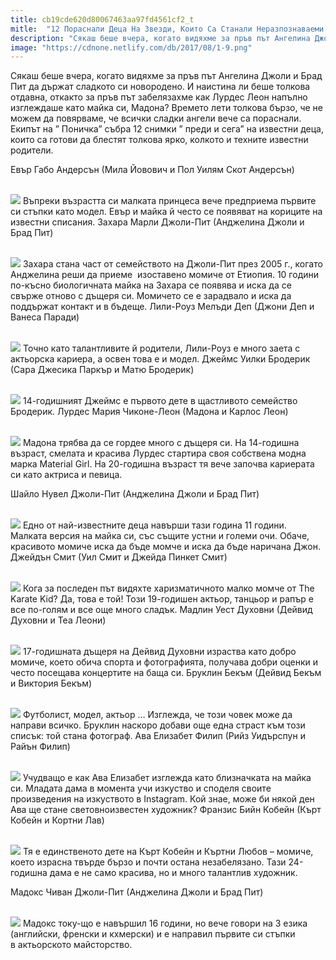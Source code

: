 ```yaml
---
title: cb19cde620d80067463aa97fd4561cf2_t
mitle:  "12 Пораснали Деца На Звезди, Които Са Станали Неразпознаваеми!"
description: "Сякаш беше вчера, когато видяхме за пръв път Ангелина Джоли и Брад Пит да държат сладкото си новородено. И наистина ли беше толкова отдавна, откакто за пръв път забе�"
image: "https://cdnone.netlify.com/db/2017/08/1-9.png"
---
```


 <p>Сякаш беше вчера, когато видяхме за пръв път Ангелина Джоли и Брад Пит да държат сладкото си новородено. И наистина ли беше толкова отдавна, откакто за пръв път забелязахме как Лурдес Леон напълно изглеждаше като майка си, Мадона? Времето лети толкова бързо, че не можем да повярваме, че всички сладки ангели вече са пораснали. Екипът на ” Поничка” събра 12 снимки ” преди и сега” на известни деца, които са готови да блестят толкова ярко, колкото и техните известни родители.</p>      <p> Евър Габо Андерсън (Мила Йовович и Пол Уилям Скот Андерсън)</p> <p> <br/><img src="https://cdnone.netlify.com/db/2017/08/1-9.png"/> Въпреки възрастта си малката принцеса вече предприема първите си стъпки като модел. Евър и майка й често се появяват на кориците на известни списания. Захара Марли Джоли-Пит (Анджелина Джоли и Брад Пит)</p> <p> <br/><img src="https://cdnone.netlify.com/db/2017/08/2-7.png"/> Захара стана част от семейството на Джоли-Пит през 2005 г., когато Анджелина реши да приеме  изоставено момиче от Етиопия. 10 години по-късно биологичната майка на Захара се появява и иска да се свърже отново с дъщеря си. Момичето се е зарадвало и иска да поддържат контакт и в бъдеще. Лили-Роуз Мелъди Деп (Джони Деп и Ванеса Паради)</p>      <p> <br/><img src="https://cdnone.netlify.com/db/2017/08/3-7.png"/> Точно като талантливите й родители, Лили-Роуз е много заета с актьорска кариера, а освен това е и модел. Джеймс Уилки Бродерик (Сара Джесика Паркър и Матю Бродерик)</p> <p> <br/><img src="https://cdnone.netlify.com/db/2017/08/4-11.png"/> 14-годишният Джеймс е първото дете в щастливото семейство Бродерик. Лурдес Мария Чиконе-Леон (Мадона и Карлос Леон)</p> <p> <br/><img src="https://cdnone.netlify.com/db/2017/08/5-9.png"/> Мадона трябва да се гордее много с дъщеря си. На 14-годишна възраст, смелата и красива Лурдес стартира своя собствена модна марка Material Girl. На 20-годишна възраст тя вече започва кариерата си като актриса и певица.</p> <p> Шайло Нувел Джоли-Пит (Анджелина Джоли и Брад Пит)</p>      <p> <br/><img src="https://cdnone.netlify.com/db/2017/08/6-8.png"/> Едно от най-известните деца навърши тази година 11 години. Малката версия на майка си, със същите устни и големи очи. Обаче, красивото момиче иска да бъде момче и иска да бъде наричана Джон. Джейдън Смит (Уил Смит и Джейда Пинкет Смит)</p> <p> <br/><img src="https://cdnone.netlify.com/db/2017/08/7-7.png"/> Кога за последен път видяхте харизматичното малко момче от The Karate Kid? Да, това е той! Този 19-годишен актьор, танцьор и рапър е все по-голям и все още много сладък. Мадлин Уест Духовни (Дейвид Духовни и Теа Леони)</p> <p> <br/><img src="https://cdnone.netlify.com/db/2017/08/8-4.png"/> 17-годишната дъщеря на Дейвид Духовни израства като добро момиче, което обича спорта и фотографията, получава добри оценки и често посещава концертите на баща си. Бруклин Бекъм (Дейвид Бекъм и Виктория Бекъм)</p> <p> <br/><img src="https://cdnone.netlify.com/db/2017/08/9-7.png"/> Футболист, модел, актьор … Изглежда, че този човек може да направи всичко. Бруклин наскоро добави още една страст към този списък: той стана фотограф. Ава Елизабет Филип (Рийз Уидърспун и Райън Филип)</p> <p> <br/><img src="https://cdnone.netlify.com/db/2017/08/10-7.png"/> Учудващо е как Ава Елизабет изглежда като близначката на майка си. Младата дама в момента учи изкуство и споделя своите произведения на изкуството в Instagram. Кой знае, може би някой ден Ава ще стане световноизвестен художник? Франзис Бийн Кобейн (Кърт Кобейн и Кортни Лав)</p> <p> <br/><img src="https://cdnone.netlify.com/db/2017/08/11-7.png"/> Тя е единственото дете на Кърт Кобейн и Къртни Любов – момиче, което израсна твърде бързо и почти остана незабелязано. Тази 24-годишна дама е не само красива, но и много талантлив художник.</p>      <p> Мадокс Чиван Джоли-Пит (Анджелина Джоли и Брад Пит)</p> <p> <br/><img src="https://cdnone.netlify.com/db/2017/08/12-7.png"/> Мадокс току-що е навършил 16 години, но вече говори на 3 езика (английски, френски и кхмерски) и е направил първите си стъпки в актьорското майсторство.</p>       